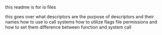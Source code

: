 this readme is for io files

this goes over what descriptors are
the purpose of descriptors and their names
how to use io call systems
how to utilize flags
file permissions and how to set them
difference between function and system call
